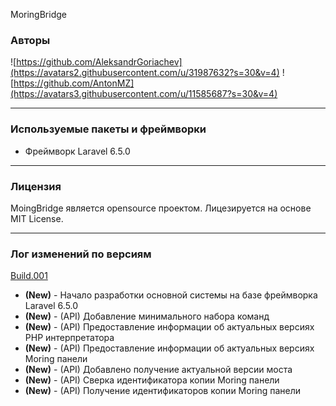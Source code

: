 MoringBridge

### Авторы
 ![https://github.com/AleksandrGoriachev](https://avatars2.githubusercontent.com/u/31987632?s=30&v=4)
 ![https://github.com/AntonMZ](https://avatars3.githubusercontent.com/u/11585687?s=30&v=4)
***
### Используемые пакеты и фреймворки
* Фреймворк Laravel 6.5.0
***
### Лицензия

MoingBridge является opensource проектом. Лицезируется на основе MIT License.
***
### Лог изменений по версиям

[Build.001](https://github.com/TripleSD/moring-bridge/releases/tag/build.001)
- **(New)** - Начало разработки основной системы на базе фреймворка Laravel 6.5.0
- **(New)** - (API) Добавление минимального набора команд
- **(New)** - (API) Предоставление информации об актуальных версиях PHP интерпретатора
- **(New)** - (API) Предоставление информации об актуальных версиях Moring панели
- **(New)** - (API) Добавлено получение актуальной версии моста
- **(New)** - (API) Сверка идентификатора копии Moring панели
- **(New)** - (API) Получение идентификаторов копии Moring панели
